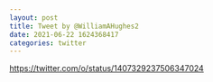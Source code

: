 ```yaml
--- 
layout: post 
title: Tweet by @WilliamAHughes2 
date: 2021-06-22 1624368417 
categories: twitter 
--- 
```

https://twitter.com/o/status/1407329237506347024